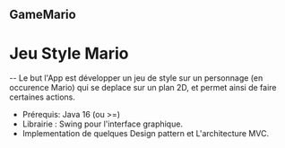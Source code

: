 ## GameMario
# Jeu Style Mario

-- Le but l'App est développer un jeu de style sur un personnage (en occurence Mario) qui se deplace sur un plan 2D,
et permet ainsi de faire certaines actions.

- Prérequis: Java 16 (ou >=) 
- Librairie : Swing pour l'interface graphique.
- Implementation de quelques Design pattern et L'architecture MVC.

